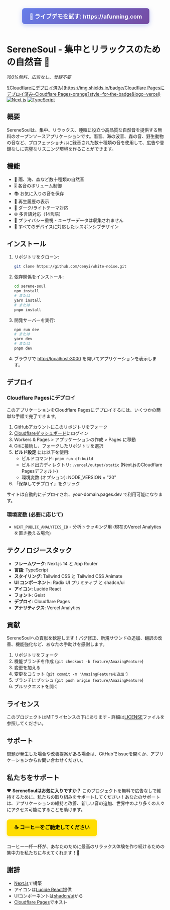 <div align="center">
  <a href="https://afunning.com" style="display: inline-block; padding: 12px 24px; background: linear-gradient(135deg, #667eea 0%, #764ba2 100%); color: white; text-decoration: none; border-radius: 8px; font-size: 18px; font-weight: bold; margin-bottom: 20px; box-shadow: 0 4px 15px rgba(102, 126, 234, 0.4);">
    🚀 ライブデモを試す: https://afunning.com
  </a>
</div>

# SereneSoul - 集中とリラックスのための自然音 🌿

*100%無料、広告なし、登録不要*

[![Cloudflareにデプロイ済み](https://img.shields.io/badge/Cloudflare Pagesにデプロイ済み-Cloudflare Pages-orange?style=for-the-badge&logo=vercel)](https://afunning.com)
[![Next.js](https://img.shields.io/badge/Next.js-14-black?style=for-the-badge&logo=next.js)](https://nextjs.org/)
[![TypeScript](https://img.shields.io/badge/TypeScript-5-black?style=for-the-badge&logo=typescript)](https://www.typescriptlang.org/)

## 概要

SereneSoulは、集中、リラックス、睡眠に役立つ高品質な自然音を提供する無料のオープンソースアプリケーションです。雨音、海の波音、森の音、野生動物の音など、プロフェッショナルに録音された数十種類の音を使用して、広告や登録なしに完璧なリスニング環境を作ることができます。

## 機能
- 🎵 雨、海、森など数十種類の自然音
- 🎚️ 各音のボリューム制御
- 📚 お気に入りの音を保存
- 📜 再生履歴の表示
- 🎨 ダーク/ライトテーマ対応
- 🌐 多言語対応（14言語）
- 🔐 プライバシー重視 - ユーザーデータは収集されません
- 📱 すべてのデバイスに対応したレスポンシブデザイン

## インストール

1. リポジトリをクローン:
   ```bash
   git clone https://github.com/cenyi/white-noise.git
   ```

2. 依存関係をインストール:
   ```bash
   cd serene-soul
   npm install
   # または
   yarn install
   # または
   pnpm install
   ```

3. 開発サーバーを実行:
   ```bash
   npm run dev
   # または
   yarn dev
   # または
   pnpm dev
   ```

4. ブラウザで [http://localhost:3000](http://localhost:3000) を開いてアプリケーションを表示します。

## デプロイ

### Cloudflare Pagesにデプロイ

このアプリケーションをCloudflare Pagesにデプロイするには、いくつかの簡単な手順で完了できます。

1. GitHubアカウントにこのリポジトリをフォーク
2. [Cloudflareダッシュボード](https://dash.cloudflare.com/)にログイン
3. Workers & Pages > アプリケーションの作成 > Pages に移動
4. Gitに接続し、フォークしたリポジトリを選択
5. **ビルド設定** には以下を使用:
   - ビルドコマンド: `pnpm run cf-build`
   - ビルド出力ディレクトリ: `.vercel/output/static` (Next.jsのCloudflare Pagesデフォルト)
   - 環境変数 (オプション): NODE_VERSION = "20"
6. 「保存してデプロイ」をクリック

サイトは自動的にデプロイされ、your-domain.pages.dev で利用可能になります。

### 環境変数 (必要に応じて)
- `NEXT_PUBLIC_ANALYTICS_ID` - 分析トラッキング用 (現在のVercel Analyticsを置き換える場合)

## テクノロジースタック
- **フレームワーク**: Next.js 14 と App Router
- **言語**: TypeScript
- **スタイリング**: Tailwind CSS と Tailwind CSS Animate
- **UI コンポーネント**: Radix UI プリミティブ と shadcn/ui
- **アイコン**: Lucide React
- **フォント**: Geist
- **デプロイ**: Cloudflare Pages
- **アナリティクス**: Vercel Analytics

## 貢献

SereneSoulへの貢献を歓迎します！バグ修正、新規サウンドの追加、翻訳の改善、機能強化など、あなたの手助けを感謝します。

1. リポジトリをフォーク
2. 機能ブランチを作成 (`git checkout -b feature/AmazingFeature`)
3. 変更を加える
4. 変更をコミット (`git commit -m 'AmazingFeatureを追加'`)
5. ブランチにプッシュ (`git push origin feature/AmazingFeature`)
6. プルリクエストを開く

## ライセンス

このプロジェクトはMITライセンスの下にあります - 詳細は[LICENSE](../LICENSE)ファイルを参照してください。

## サポート

問題が発生した場合や改善提案がある場合は、GitHubでIssueを開くか、アプリケーションからお問い合わせください。

## 私たちをサポート

❤️ **SereneSoulはお気に入りですか？** このプロジェクトを無料で広告なしで維持するために、私たちの取り組みをサポートしてください！あなたのサポートは、アプリケーションの維持と改善、新しい音の追加、世界中のより多くの人々にアクセス可能にすることを助けます。

<a href="https://www.buymeacoffee.com/moca" style="display: inline-block; padding: 12px 24px; background: #FFDD00; color: #000000; text-decoration: none; border-radius: 8px; font-size: 16px; font-weight: bold; margin: 8px 0; box-shadow: 0 2px 8px rgba(255, 221, 0, 0.3);">
    ☕ コーヒーをご馳走してください
</a>

コーヒー一杯一杯が、あなたのために最高のリラックス体験を作り続けるための集中力を私たちに与えてくれます！🌿

## 謝辞

- [Next.js](https://nextjs.org/)で構築
- アイコンは[Lucide React](https://lucide.dev/)提供
- UIコンポーネントは[shadcn/ui](https://ui.shadcn.com/)から
- [Cloudflare Pages](https://pages.cloudflare.com/)でホスト
